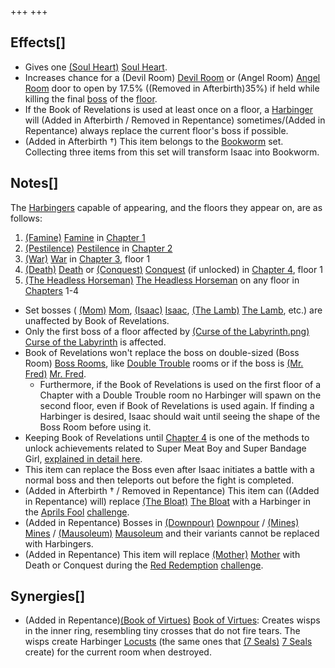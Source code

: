 +++
+++

Effects[]
---------


* Gives one [(Soul Heart)](/wiki/Soul_Heart "Soul Heart") [Soul Heart](/wiki/Soul_Heart "Soul Heart").
* Increases chance for a (Devil Room) [Devil Room](/wiki/Devil_Room "Devil Room") or (Angel Room) [Angel Room](/wiki/Angel_Room "Angel Room") door to open by 17.5% ((Removed in Afterbirth)35%) if held while killing the final [boss](/wiki/Boss "Boss") of the [floor](/wiki/Floor "Floor").
* If the Book of Revelations is used at least once on a floor, a [Harbinger](/wiki/Harbinger "Harbinger") will (Added in Afterbirth / Removed in Repentance) sometimes/(Added in Repentance) always replace the current floor's boss if possible.
* (Added in Afterbirth †) This item belongs to the [Bookworm](/wiki/Bookworm "Bookworm") set. Collecting three items from this set will transform Isaac into Bookworm.


Notes[]
-------


The [Harbingers](/wiki/Harbingers "Harbingers") capable of appearing, and the floors they appear on, are as follows:



1. [(Famine)](/wiki/Famine "Famine") [Famine](/wiki/Famine "Famine") in [Chapter 1](/wiki/Chapter_1 "Chapter 1")
2. [(Pestilence)](/wiki/Pestilence "Pestilence") [Pestilence](/wiki/Pestilence "Pestilence") in [Chapter 2](/wiki/Chapter_2 "Chapter 2")
3. [(War)](/wiki/War "War") [War](/wiki/War "War") in [Chapter 3](/wiki/Chapter_3 "Chapter 3"), floor 1
4. [(Death)](/wiki/Death_(Boss)#Death "Death") [Death](/wiki/Death_(Boss)#Death "Death (Boss)") or [(Conquest)](/wiki/Conquest "Conquest") [Conquest](/wiki/Conquest "Conquest") (if unlocked) in [Chapter 4](/wiki/Chapter_4 "Chapter 4"), floor 1
5. [(The Headless Horseman)](/wiki/The_Headless_Horseman "The Headless Horseman") [The Headless Horseman](/wiki/The_Headless_Horseman "The Headless Horseman") on any floor in [Chapters](/wiki/Chapter "Chapter") 1-4


* Set bosses ( [(Mom)](/wiki/Mom "Mom") [Mom](/wiki/Mom "Mom"), [(Isaac)](/wiki/Isaac_(Boss)#Isaac "Isaac") [Isaac](/wiki/Isaac_(Boss)#Isaac "Isaac (Boss)"), [(The Lamb)](/wiki/The_Lamb "The Lamb") [The Lamb](/wiki/The_Lamb "The Lamb"), etc.) are unaffected by Book of Revelations.
* Only the first boss of a floor affected by [(Curse of the Labyrinth.png)](https://static.wikia.nocookie.net/bindingofisaacre_gamepedia/images/7/77/Curse_of_the_Labyrinth.png/revision/latest?cb=20211023085047) [Curse of the Labyrinth](/wiki/Curses "Curses") is affected.
* Book of Revelations won't replace the boss on double-sized (Boss Room) [Boss Rooms](/wiki/Boss_Room "Boss Room"), like [Double Trouble](/wiki/Double_Trouble "Double Trouble") rooms or if the boss is [(Mr. Fred)](/wiki/Mr._Fred "Mr. Fred") [Mr. Fred](/wiki/Mr._Fred "Mr. Fred").
	+ Furthermore, if the Book of Revelations is used on the first floor of a Chapter with a Double Trouble room no Harbinger will spawn on the second floor, even if Book of Revelations is used again. If finding a Harbinger is desired, Isaac should wait until seeing the shape of the Boss Room before using it.
* Keeping Book of Revelations until [Chapter 4](/wiki/Chapter_4 "Chapter 4") is one of the methods to unlock achievements related to Super Meat Boy and Super Bandage Girl, [explained in detail here](/wiki/Super_Meat_Boy#Book_of_Revelations "Super Meat Boy").
* This item can replace the Boss even after Isaac initiates a battle with a normal boss and then teleports out before the fight is completed.
* (Added in Afterbirth † / Removed in Repentance) This item can ((Added in Repentance) will) replace [(The Bloat)](/wiki/The_Bloat "The Bloat") [The Bloat](/wiki/The_Bloat "The Bloat") with a Harbinger in the [Aprils Fool](/wiki/Aprils_Fool "Aprils Fool") [challenge](/wiki/Challenge "Challenge").
* (Added in Repentance) Bosses in [(Downpour)](/wiki/Downpour "Downpour") [Downpour](/wiki/Downpour "Downpour") / [(Mines)](/wiki/Mines "Mines") [Mines](/wiki/Mines "Mines") / [(Mausoleum)](/wiki/Mausoleum "Mausoleum") [Mausoleum](/wiki/Mausoleum "Mausoleum") and their variants cannot be replaced with Harbingers.
* (Added in Repentance) This item will replace [(Mother)](/wiki/Mother "Mother") [Mother](/wiki/Mother "Mother") with Death or Conquest during the [Red Redemption](/wiki/Red_Redemption "Red Redemption") [challenge](/wiki/Challenge "Challenge").


Synergies[]
-----------


* (Added in Repentance)[(Book of Virtues)](/wiki/Book_of_Virtues "Book of Virtues") [Book of Virtues](/wiki/Book_of_Virtues "Book of Virtues"): Creates wisps in the inner ring, resembling tiny crosses that do not fire tears. The wisps create Harbinger [Locusts](/wiki/Locusts "Locusts") (the same ones that [(7 Seals)](/wiki/7_Seals "7 Seals") [7 Seals](/wiki/7_Seals "7 Seals") create) for the current room when destroyed.


